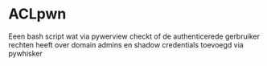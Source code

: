 # ACLpwn
Eeen bash script wat via pywerview checkt of de authenticerede gerbruiker rechten heeft over domain admins en shadow credentials toevoegd via pywhisker
